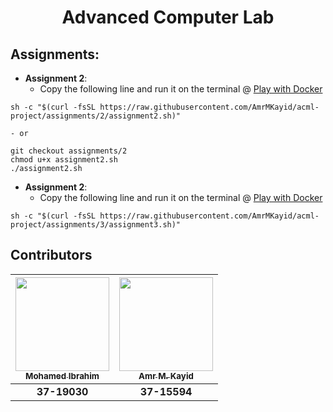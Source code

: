 <h1 align=center> Advanced Computer Lab </h1>

## Assignments:

- **Assignment 2**: 
	- Copy the following line and run it on the terminal @ [Play with Docker](https://labs.play-with-docker.com/)

```
sh -c "$(curl -fsSL https://raw.githubusercontent.com/AmrMKayid/acml-project/assignments/2/assignment2.sh)"
```
	- or 
 
```
git checkout assignments/2
chmod u+x assignment2.sh
./assignment2.sh
```

- **Assignment 2**: 
	- Copy the following line and run it on the terminal @ [Play with Docker](https://labs.play-with-docker.com/)

```
sh -c "$(curl -fsSL https://raw.githubusercontent.com/AmrMKayid/acml-project/assignments/3/assignment3.sh)"
```

## Contributors

| [<img src="https://avatars2.githubusercontent.com/u/25974060" width="150px;" height="150px;"/><br /><sub><b>Mohamed Ibrahim</b></sub>](https://github.com/m3eeza) | [<img src="https://avatars0.githubusercontent.com/u/18689888" width="150px;" height="150px;"/><br /><sub><b>Amr M. Kayid</b></sub>](https://github.com/AmrMKayid)|
| :---: | :---: | 
| **37-19030** | **37-15594** |

